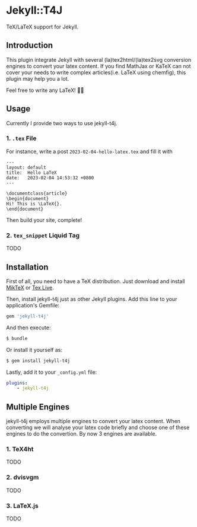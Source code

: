 # Jekyll::T4J

TeX/LaTeX support for Jekyll.

## Introduction

This plugin integrate Jekyll with several (la)tex2html/(la)tex2svg conversion engines to convert your latex content. If you find MathJax or KaTeX can not cover your needs to write complex articles(i.e. LaTeX using chemfig), this plugin may help you a lot.

Feel free to write any LaTeX! &#x1F389;&#x1F389;

## Usage

Currently I provide two ways to use jekyll-t4j.

### 1. `.tex` File

For instance, write a post `2023-02-04-hello-latex.tex` and fill it with

```
---
layout: default
title:  Hello LaTeX
date:   2023-02-04 14:53:32 +0800
---

\documentclass{article}
\begin{document}
Hi! This is \LaTeX{}.
\end{document}
```

Then build your site, complete!

### 2. `tex_snippet` Liquid Tag

TODO

## Installation

First of all, you need to have a TeX distribution. Just download and install [MikTeX](https://miktex.org/) or [Tex Live](https://tug.org/texlive/).

Then, install jekyll-t4j just as other Jekyll plugins. Add this line to your application's Gemfile:

```ruby
gem 'jekyll-t4j'
```

And then execute:

```sh
$ bundle
```

Or install it yourself as:

```sh
$ gem install jekyll-t4j
```

Lastly, add it to your `_config.yml` file:

```yaml
plugins:
    - jekyll-t4j
```

## Multiple Engines

jekyll-t4j employs multiple engines to convert your latex content. When converting we will analyse your latex code briefly and choose one of these engines to do the convertion. By now 3 engines are available.

### 1. TeX4ht

TODO

### 2. dvisvgm

TODO

### 3. LaTeX.js

TODO